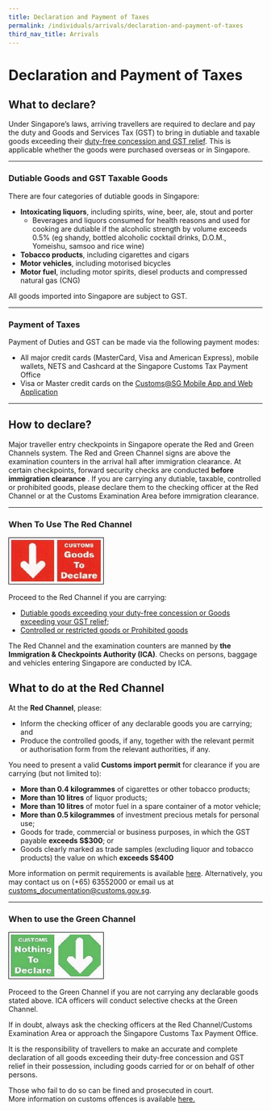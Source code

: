 ```yaml
---
title: Declaration and Payment of Taxes
permalink: /individuals/arrivals/declaration-and-payment-of-taxes
third_nav_title: Arrivals
---
```



# Declaration and Payment of Taxes

## What to declare?

Under Singapore’s laws, arriving travellers are required to declare and pay the duty and Goods and Services Tax (GST) to bring in dutiable and taxable goods exceeding their  [duty-free concession and GST relief](https://singapore-customs-staging.netlify.com/individuals/0a1-duty-free-concession-and-gst-relief). This is applicable whether the goods were purchased overseas or in Singapore.

***

### Dutiable Goods and GST Taxable Goods
There are four categories of dutiable goods in Singapore:

-   **Intoxicating liquors**, including spirits, wine, beer, ale, stout and porter
    -   Beverages and liquors consumed for health reasons and used for cooking are dutiable if the alcoholic strength by volume exceeds 0.5% (eg shandy, bottled alcoholic cocktail drinks, D.O.M., Yomeishu, samsoo and rice wine)
-   **Tobacco products**, including cigarettes and cigars
-   **Motor vehicles**, including motorised bicycles
-   **Motor fuel**, including motor spirits, diesel products and compressed natural gas (CNG)

All goods imported into Singapore are subject to GST.

***

### Payment of Taxes
Payment of Duties and GST can be made via the following payment modes:

-   All major credit cards (MasterCard, Visa and American Express), mobile wallets, NETS and Cashcard at the Singapore Customs Tax Payment Office
-   Visa or Master credit cards on the  [Customs@SG Mobile App and Web Application](https://singapore-customs-staging.netlify.com/eservices/customs-sg-mobile-and-web-application/)


***


## How to declare?

Major traveller entry checkpoints in Singapore operate the Red and Green Channels system. The Red and Green Channel signs are above the examination counters in the arrival hall after immigration clearance. At certain checkpoints, forward security checks are conducted  __before immigration clearance__ . If you are carrying any dutiable, taxable, controlled or prohibited goods, please declare them to the checking officer at the Red Channel or at the Customs Examination Area before immigration clearance.

***

### When To Use 	The Red Channel

![](/images/RedC.gif)

Proceed to the Red Channel if you are carrying:

-   [Dutiable goods exceeding your duty-free concession or Goods exceeding your GST relief](https://singapore-customs-staging.netlify.com/individuals/0a1-duty-free-concession-and-gst-relief); 
-   [Controlled or restricted goods or Prohibited goods](https://singapore-customs-staging.netlify.com/individuals/0a3-prohibited-and-controlled-goods)

The Red Channel and the examination counters are manned by **the Immigration & Checkpoints Authority (ICA)**. Checks on persons, baggage and vehicles entering Singapore are conducted by ICA.

## What to do at the Red Channel

At the  **Red Channel**, please:

-   Inform the checking officer of any declarable goods you are carrying; and
-   Produce the controlled goods, if any, together with the relevant permit or authorisation form from the relevant authorities, if any.

You need to present a valid  **Customs import permit**  for clearance if you are carrying (but not limited to):

-   **More than 0.4 kilogrammes**  of cigarettes or other tobacco products;
-   **More than 10 litres**  of liquor products;
-   **More than 10 litres**  of motor fuel in a spare container of a motor vehicle;
-   **More than 0.5 kilogrammes**  of investment precious metals for personal use;
-   Goods for trade, commercial or business purposes, in which the GST payable  **exceeds S$300**; or
-   Goods clearly marked as trade samples (excluding liquor and tobacco products) the value on which  **exceeds S$400**

More information on permit requirements is available  [here](https://singapore-customs-staging.netlify.com/businesses/importing-goods/import-procedures/types-of-import-permits). Alternatively, you may contact us on (+65) 63552000 or email us at  [customs_documentation@customs.gov.sg](mailto:Customs_Documentation@Customs.gov.sg).

***

### When to use the Green Channel
![](/images/GreenC.gif)

Proceed to the Green Channel if you are not carrying any declarable goods stated above. ICA officers will conduct selective checks at the Green Channel.

If in doubt, always ask the checking officers at the Red Channel/Customs Examination Area or approach the Singapore Customs Tax Payment Office.

It is the responsibility of travellers to make an accurate and complete declaration of all goods exceeding their duty-free concession and GST relief in their possession, including goods carried for or on behalf of other persons.

Those who fail to do so can be fined and prosecuted in court. 
<br> More information on customs offences is available [here.](https://singapore-customs-staging.netlify.com/individuals/0c-offences)


